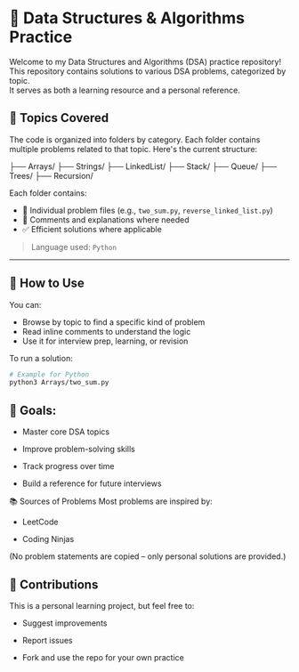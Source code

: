 # 📘 Data Structures & Algorithms Practice

Welcome to my Data Structures and Algorithms (DSA) practice repository!  
This repository contains solutions to various DSA problems, categorized by topic.  
It serves as both a learning resource and a personal reference.

## 🧠 Topics Covered

The code is organized into folders by category. Each folder contains multiple problems related to that topic. Here's the current structure:

├── Arrays/
├── Strings/
├── LinkedList/
├── Stack/
├── Queue/
├── Trees/
├── Recursion/


Each folder contains:
- 📄 Individual problem files (e.g., `two_sum.py`, `reverse_linked_list.py`)
- 📝 Comments and explanations where needed
- ✅ Efficient solutions where applicable

> Language used: `Python`

---

## 🚀 How to Use

You can:
- Browse by topic to find a specific kind of problem
- Read inline comments to understand the logic
- Use it for interview prep, learning, or revision

To run a solution:
```bash
# Example for Python
python3 Arrays/two_sum.py

```


## 📌 Goals:

- Master core DSA topics

- Improve problem-solving skills

- Track progress over time

- Build a reference for future interviews


📚 Sources of Problems
Most problems are inspired by:

- LeetCode

- Coding Ninjas

(No problem statements are copied – only personal solutions are provided.)


## 🤝 Contributions
 This is a personal learning project, but feel free to:

- Suggest improvements

- Report issues

- Fork and use the repo for your own practice


